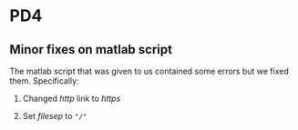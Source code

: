 # PD4


## Minor fixes on matlab script

The matlab script that was given to us contained some errors but we fixed them. Specifically:

1. Changed *http* link to *https*

2. Set *filesep* to `"/"`
